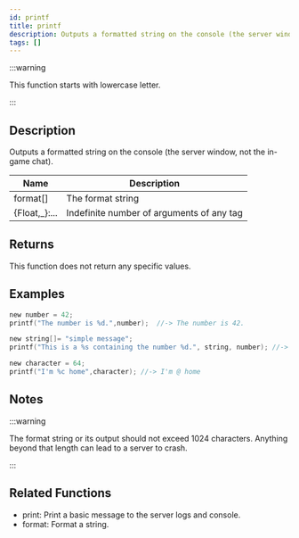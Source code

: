 ```yaml
---
id: printf
title: printf
description: Outputs a formatted string on the console (the server window, not the in-game chat).
tags: []
---
```


:::warning

This function starts with lowercase letter.

:::

## Description

Outputs a formatted string on the console (the server window, not the in-game chat).

| Name           | Description                               |
| -------------- | ----------------------------------------- |
| format[]       | The format string                         |
| {Float,\_}:... | Indefinite number of arguments of any tag |

## Returns

This function does not return any specific values.

## Examples

```c
new number = 42;
printf("The number is %d.",number);  //-> The number is 42.

new string[]= "simple message";
printf("This is a %s containing the number %d.", string, number); //-> This is a simple message containing the number 42.

new character = 64;
printf("I'm %c home",character); //-> I'm @ home
```

## Notes

:::warning

The format string or its output should not exceed 1024 characters. Anything beyond that length can lead to a server to crash.

:::

## Related Functions

- print: Print a basic message to the server logs and console.
- format: Format a string.
